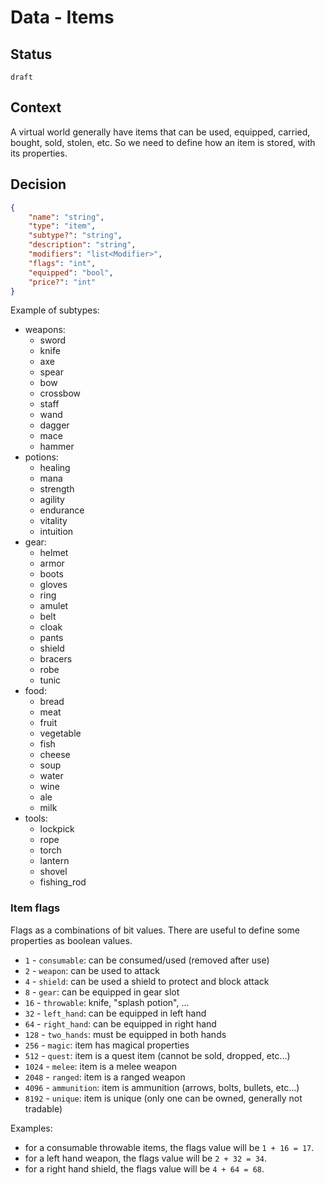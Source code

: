 # Data - Items

## Status

`draft`

## Context

A virtual world generally have items that can be used, equipped, carried, bought, sold, stolen, etc.
So we need to define how an item is stored, with its properties.

## Decision

```json
{
    "name": "string",
    "type": "item",
    "subtype?": "string",
    "description": "string",
    "modifiers": "list<Modifier>",
    "flags": "int",
    "equipped": "bool",
    "price?": "int"
}
```

Example of subtypes:

- weapons:
    - sword
    - knife
    - axe
    - spear
    - bow
    - crossbow
    - staff
    - wand
    - dagger
    - mace
    - hammer
- potions:
    - healing
    - mana
    - strength
    - agility
    - endurance
    - vitality
    - intuition
- gear:
    - helmet
    - armor
    - boots
    - gloves
    - ring
    - amulet
    - belt
    - cloak
    - pants
    - shield
    - bracers
    - robe
    - tunic
- food:
    - bread
    - meat
    - fruit
    - vegetable
    - fish
    - cheese
    - soup
    - water
    - wine
    - ale
    - milk
- tools:
    - lockpick
    - rope
    - torch
    - lantern
    - shovel
    - fishing_rod

### Item flags

Flags as a combinations of bit values. There are useful to define some properties as boolean values.

-    `1` - `consumable`: can be consumed/used (removed after use)
-    `2` - `weapon`: can be used to attack
-    `4` - `shield`: can be used a shield to protect and block attack
-    `8` - `gear`: can be equipped in gear slot
-   `16` - `throwable`: knife, "splash potion", ...
-   `32` - `left_hand`: can be equipped in left hand
-   `64` - `right_hand`: can be equipped in right hand
-  `128` - `two_hands`: must be equipped in both hands
-  `256` - `magic`: item has magical properties
-  `512` - `quest`: item is a quest item (cannot be sold, dropped, etc...)
- `1024` - `melee`: item is a melee weapon
- `2048` - `ranged`: item is a ranged weapon
- `4096` - `ammunition`: item is ammunition (arrows, bolts, bullets, etc...)
- `8192` - `unique`: item is unique (only one can be owned, generally not tradable)

Examples:

- for a consumable throwable items, the flags value will be `1 + 16 = 17`.
- for a left hand weapon, the flags value will be `2 + 32 = 34`.
- for a right hand shield, the flags value will be `4 + 64 = 68`.
